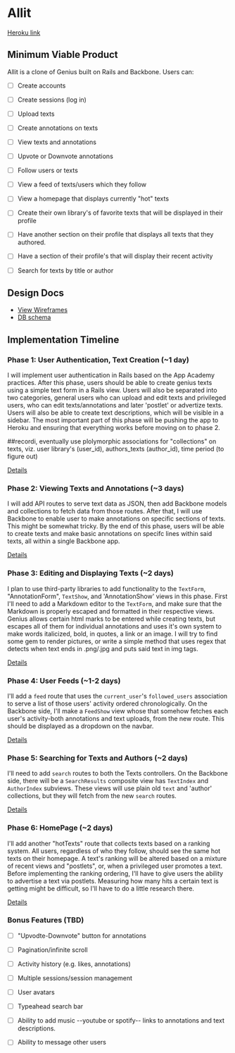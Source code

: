 # Allit

[Heroku link][heroku]

[heroku]: https://aleatory-lit.herokuapp.com/

## Minimum Viable Product
Allit is a clone of Genius built on Rails and Backbone. Users can:

- [ ] Create accounts
- [ ] Create sessions (log in)
- [ ] Upload texts
- [ ] Create annotations on texts
- [ ] View texts and annotations
- [ ] Upvote or Downvote annotations
- [ ] Follow users or texts
- [ ] View a feed of texts/users which they follow
- [ ] View a homepage that displays currently "hot" texts
- [ ] Create their own library's of favorite texts that will be displayed in their profile
- [ ] Have another section on their profile that displays all texts that they authored.
- [ ] Have a section of their profile's that will display their recent activity
- [ ] Search for texts by title or author



## Design Docs
* [View Wireframes][views]
* [DB schema][schema]

[views]: ./docs/views.md
[schema]: ./docs/schema.md

## Implementation Timeline

### Phase 1: User Authentication, Text Creation (~1 day)
I will implement user authentication in Rails based on the App Academy practices. After this phase, users should be able to create genius texts using a simple text form in a Rails view. Users will also be separated into two categories, general users who can upload and edit texts and privileged users, who can edit texts/annotations and later 'postlet' or advertize texts. Users will also be able to create text descriptions, which will be visible in a sidebar. The most important part of this phase will be pushing the app to Heroku and ensuring that everything works before moving on
to phase 2.

##recordi, eventually use plolymorphic associations for "collections" on texts, viz. user library's (user_id), authors_texts (author_id), time period (to figure out)


[Details][phase-one]

### Phase 2: Viewing Texts and Annotations (~3 days)
I will add API routes to serve text data as JSON, then add Backbone
models and collections to fetch data from those routes. After that, I will use Backbone to enable user to make annotations on specific sections of texts. This might be somewhat tricky. By the end of this
phase, users will be able to create texts and make basic annotations on specifc lines within said texts, all
within a single Backbone app.

[Details][phase-two]

### Phase 3: Editing and Displaying Texts (~2 days)
I plan to use third-party libraries to add functionality to the `TextForm`, "AnnotationForm",
`TextShow`, and 'AnnotationShow' views in this phase. First I'll need to add a Markdown editor to the
`TextForm`, and make sure that the Markdown is properly escaped and formatted in
their respective views. Genius allows certain html marks to be entered while creating texts, but escapes all of them for individual annotations and uses it's own system to make words italicized, bold, in quotes, a link or an image. I will try to find some gem to render pictures, or write a simple method that uses regex that detects when text ends in .png/.jpg and puts said text in img tags.

[Details][phase-three]

### Phase 4: User Feeds (~1-2 days)
I'll add a `feed` route that uses the `current_user`'s
`followed_users` association to serve a list of those users' activity ordered
chronologically. On the Backbone side, I'll make a `FeedShow` view whose that somehow fetches each user's activity-both annotations and text uploads, from the new route. This should be displayed as a dropdown on the navbar.


[Details][phase-four]


### Phase 5: Searching for Texts and Authors (~2 days)
I'll need to add `search` routes to both the Texts controllers. On the
Backbone side, there will be a `SearchResults` composite view has `TextIndex`
and `AuthorIndex` subviews. These views will use plain old `text` and 'author'
collections, but they will fetch from the new `search` routes.

[Details][phase-five]


### Phase 6: HomePage (~2 days)

I'll add another "hotTexts" route that collects texts based on a ranking system. All users, regardless of who they follow, should see the same hot texts on their homepage. A text's ranking will be altered based on a mixture of recent views and "postlets", or, when a privileged user promotes a text. Before implementing the ranking ordering, I'll have to give users the ability to advertise a text via postlets. Measuring how many hits a certain text is getting might be difficult, so I'll have to do a little research there.


[Details][phase-six]

### Bonus Features (TBD)
- [ ] "Upvodte-Downvote" button for annotations
- [ ] Pagination/infinite scroll
- [ ] Activity history (e.g. likes, annotations)
- [ ] Multiple sessions/session management
- [ ] User avatars
- [ ] Typeahead search bar
- [ ] Ability to add music --youtube or spotify-- links to annotations and text descriptions.
- [ ] Ability to message other users




[phase-one]: ./docs/phases/phase1.md
[phase-two]: ./docs/phases/phase2.md
[phase-three]: ./docs/phases/phase3.md
[phase-four]: ./docs/phases/phase4.md
[phase-five]: ./docs/phases/phase5.md
[phase-six]: ./docs/phases/phase6.md
